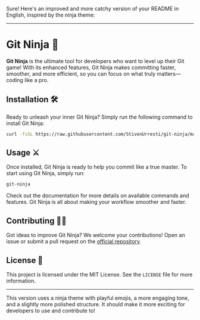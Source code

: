 Sure! Here's an improved and more catchy version of your README in English, inspired by the ninja theme:

---

# Git Ninja 🥷

**Git Ninja** is the ultimate tool for developers who want to level up their Git game! With its enhanced features, Git Ninja makes committing faster, smoother, and more efficient, so you can focus on what truly matters—coding like a pro.

## Installation 🛠️

Ready to unleash your inner Git Ninja? Simply run the following command to install Git Ninja:

```sh
curl -fsSL https://raw.githubusercontent.com/StivenUrresti/git-ninja/master/install.sh | sudo bash
```

## Usage ⚔️

Once installed, Git Ninja is ready to help you commit like a true master. To start using Git Ninja, simply run:

```sh
git-ninja
```

Check out the documentation for more details on available commands and features. Git Ninja is all about making your workflow smoother and faster.

## Contributing 🥷💥

Got ideas to improve Git Ninja? We welcome your contributions! Open an issue or submit a pull request on the [official repository](https://github.com/StivenUrresti/git-ninja).

## License 📜

This project is licensed under the MIT License. See the `LICENSE` file for more information.

---

This version uses a ninja theme with playful emojis, a more engaging tone, and a slightly more polished structure. It should make it more exciting for developers to use and contribute to!